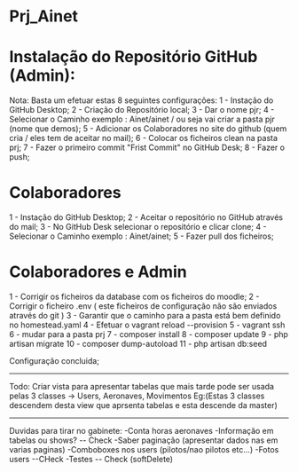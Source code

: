 # Prj_Ainet


# Instalação do Repositório GitHub (Admin):
Nota: Basta um efetuar estas 8 seguintes configurações:
1 - Instação do GitHub Desktop;
2 - Criação do Repositório local;
3 - Dar o nome pjr;
4 - Selecionar o Caminho exemplo : Ainet/ainet / ou seja vai criar a pasta pjr (nome que demos);
5 - Adicionar os Colaboradores no site do github (quem cria / eles tem de aceitar no mail);
6 - Colocar os ficheiros clean na pasta prj;
7 - Fazer o primeiro commit "Frist Commit" no GitHub Desk;
8 - Fazer o push;

# Colaboradores
1 - Instação do GitHub Desktop;
2 - Aceitar o repositório no GitHub através do mail;
3 - No GitHub Desk selecionar o repositório e clicar clone;
4 - Selecionar o Caminho exemplo : Ainet/ainet;
5 - Fazer pull dos ficheiros;

# Colaboradores e Admin
1 - Corrigir os ficheiros da database com os ficheiros do moodle;
2 - Corrigir o ficheiro .env ( este ficheiros de configuração não são enviados através do git )
3 - Garantir que o caminho para a pasta está bem definido no homestead.yaml
4 - Efetuar o vagrant reload --provision
5 - vagrant ssh
6 - mudar para a pasta prj
7 - composer install
8 - composer update
9 - php artisan migrate 
10 - composer dump-autoload
11 - php artisan db:seed

Configuração concluida;

-----------------------------------------------------------------------

Todo: Criar vista para apresentar tabelas que mais tarde pode ser usada pelas 3 classes -> Users, Aeronaves, Movimentos
Eg:(Estas 3 classes descendem desta view que aprsenta tabelas e esta descende da master)

-----------------------------------------------------------------------

Duvidas para tirar no gabinete:
	-Conta horas aeronaves
	-Informação em tabelas ou shows? -- Check
	-Saber paginação (apresentar dados nas em varias paginas)
	-Comboboxes nos users (pilotos/nao pilotos etc...)
	-Fotos users --CHeck
	-Testes -- Check (softDelete)
	
	
	
	
	
	
	
	
	
	
	
	
	
	
	
	
	
	
	

